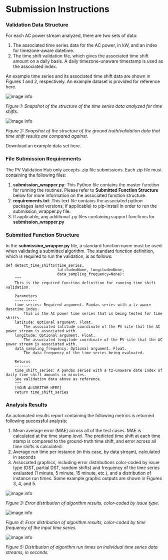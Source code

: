 # Submission Instructions

### Validation Data Structure

For each AC power stream analyzed, there are two sets of data:
1) The associated time series data for the AC power, in kW, and an index for timezone-aware datetime.
2) The time shift validation file, which gives the associated time shift amount on a daily basis. A daily timezone-unaware timestamp is used as the associated index. 

An example time series and its associated time shift data are shown in Figures 1 and 2, respectively. An example dataset is provided for reference here.

![image info](./time_series_data.PNG)

*Figure 1: Snapshot of the structure of the time series data analyzed for time shifts.*

![image info](./time_series_validation_data.PNG)

*Figure 2: Snapshot of the structure of the ground truth/validation data that time shift results are compared against.*

Download an example data set here.

### File Submission Requirements

The PV Validation Hub only accepts .zip file submissions. Each zip file must containing the following files:
1) **submission_wrapper.py**: This Python file contains the master function for running the routines. Please refer to **Submitted Function Structure** below for more information on the associated function structure.
2) **requirements.txt**: This text file contains the associated python packages (and versions, if applicable) to pip-install in order to run the submission_wrapper.py file.
3) If applicable, any additional .py files containing support functions for **submission_wrapper.py**

### Submitted Function Structure

In the **submission_wrapper.py** file, a standard function name must be used when validating a submitted algorithm. The standard function definition, which is required to run the validation, is as follows:

```
def detect_time_shifts(time_series,
                       latitude=None, longitude=None,
                       data_sampling_frequency=None):
    """
    This is the required function definition for running time shift validation.
    
    Parameters 
    ----------
    time_series: Required argument. Pandas series with a tz-aware datetime index.
        This is the AC power time series that is being tested for time shifts.
    latitude: Optional argument. Float.
        The associated latitude coordinate of the PV site that the AC power stream is associated with.
    longitude: Optional argument. Float.
        The associated longitude coordinate of the PV site that the AC power stream is associated with.
    data_sampling_frequency: Optional argument. Float.
        The data frequency of the time series being evaluated. 
    
    Returns
    -------
    time_shift_series: A pandas series with a tz-unaware date index of daily time shift amounts in minutes.
    See validation data above as reference.
    """
    [YOUR ALGORITHM HERE]
    return time_shift_series
```

### Analysis Results

An automated results report containing the following metrics is returned following successful analysis:

1) Mean average error (MAE) across all of the test cases. MAE is calculated at the time stamp level. The predicted time shift at each time stamp is compared to the ground-truth time shift, and error across all time shifts is calculated.
2) Average run time per instance (in this case, by data stream), calculated in seconds
3) Associated graphics, including error distributions color-coded by issue type (DST, partial DST, random shifts) and frequency of the time series evaluated (1 minute, 5 minute, 15 minute, etc.), and a distribution of instance run times. Some example graphic outputs are shown in Figures 3, 4, and 5.

![image info](./histogram-mae-issue.png)

*Figure 3: Error distribution of algorithm results, color-coded by issue type.*

![image info](./histogram-mae-data-freq.png)

*Figure 4: Error distribution of algorithm results, color-coded by time frequency of the input time series.*

![image info](./run_time_dist.png)

*Figure 5: Distribution of algorithm run times on individual time series data streams, in seconds.*
